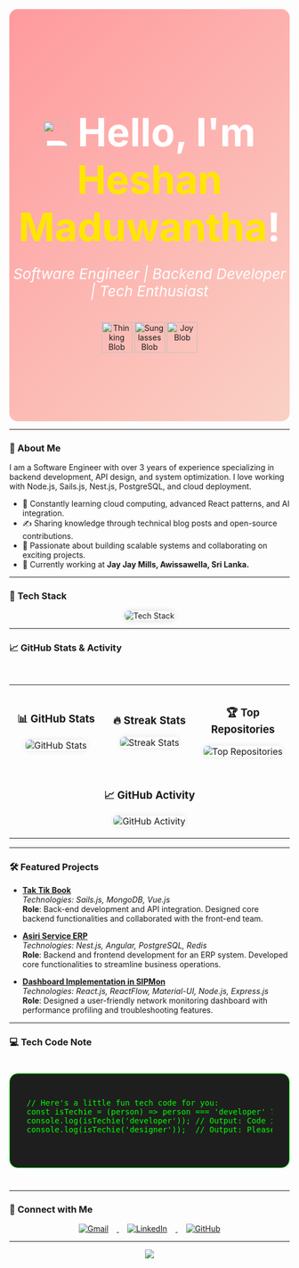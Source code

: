 <div style="background: linear-gradient(135deg, #ff9a9e 0%, #fad0c4 99%, #fad0c4 100%); padding: 80px 0; border-radius: 15px; position: relative; overflow: hidden; text-align: center; animation: gradientShift 5s ease infinite;">
  <h1 style="font-size: 70px; color: white; animation: float 4s ease-in-out infinite; margin-bottom: 20px;">
    <img src="https://emojis.slackmojis.com/emojis/images/1531849430/4246/blob-sunglasses.gif?1531849430" width="45" alt="Blob Sunglasses"/> 
    Hello, I'm <a href="https://www.linkedin.com/in/heshan-perera-02714b212/" target="_blank" style="color: #ffe600; text-decoration: none;">Heshan Maduwantha</a>!
  </h1>
  <p style="font-size: 26px; color: white; font-style: italic; margin-bottom: 40px;">
    Software Engineer | Backend Developer | Tech Enthusiast
  </p>
  <div style="margin-top: 30px; margin-bottom: 40px;">
    <img src="https://emojis.slackmojis.com/emojis/images/1536943700/6993/thinkblob.gif" width="55" alt="Thinking Blob"/>
    <img src="https://emojis.slackmojis.com/emojis/images/1536774317/6946/sunglassesblob.gif" width="55" alt="Sunglasses Blob"/>
    <img src="https://emojis.slackmojis.com/emojis/images/1536277969/6816/joyblob.gif" width="55" alt="Joy Blob"/>
  </div>
</div>

---

### 🌟 About Me  
I am a Software Engineer with over 3 years of experience specializing in backend development, API design, and system optimization. I love working with Node.js, Sails.js, Nest.js, PostgreSQL, and cloud deployment.

- 🌱 Constantly learning cloud computing, advanced React patterns, and AI integration.  
- ✍️ Sharing knowledge through technical blog posts and open-source contributions.  
- 🚀 Passionate about building scalable systems and collaborating on exciting projects.  
- 💼 Currently working at **Jay Jay Mills, Awissawella, Sri Lanka.**

---

### 🚀 **Tech Stack**  
<div align="center">
  <img src="https://skillicons.dev/icons?i=react,nodejs,nestjs,postgresql,docker,redis,html,css,js,git&theme=light" alt="Tech Stack" style="border-radius: 8px; box-shadow: 0 0 10px rgba(0, 0, 0, 0.15);" />
</div>

---

### 📈 **GitHub Stats & Activity**
<table width="100%" style="margin-top: 50px; border-spacing: 20px;">
  <tr>
    <td width="33%" style="padding: 10px;">
      <h3 align="center"><strong>📊 GitHub Stats</strong></h3>
      <p align="center">
        <img src="https://github-readme-stats.vercel.app/api?username=heshmaduwantha&show_icons=true&theme=radical&count_private=true" alt="GitHub Stats" style="border-radius: 8px; box-shadow: 0 0 10px rgba(0, 0, 0, 0.1);" />
      </p>
    </td>
    <td width="33%" style="padding: 10px;">
      <h3 align="center"><strong>🔥 Streak Stats</strong></h3>
      <p align="center">
        <img src="https://streak-stats.demolab.com/?user=heshmaduwantha&theme=radical" alt="Streak Stats" style="border-radius: 8px; box-shadow: 0 0 10px rgba(0, 0, 0, 0.1);" />
      </p>
    </td>
    <td width="33%" style="padding: 10px;">
      <h3 align="center"><strong>🏆 Top Repositories</strong></h3>
      <p align="center">
        <img src="https://github-readme-stats.vercel.app/api/top-langs/?username=heshmaduwantha&layout=compact&theme=radical" alt="Top Repositories" style="border-radius: 8px; box-shadow: 0 0 10px rgba(0, 0, 0, 0.1);" />
      </p>
    </td>
  </tr>
  <tr>
    <td colspan="3">
      <h3 align="center"><strong>📈 GitHub Activity</strong></h3>
      <p align="center">
        <img src="https://activity-graph.herokuapp.com/graph?username=heshmaduwantha&theme=react&area=true&hide_border=true&count_private=true" alt="GitHub Activity" style="border-radius: 8px; box-shadow: 0 0 10px rgba(0, 0, 0, 0.1);" />
      </p>
    </td>
  </tr>
</table>

---

### 🛠️ **Featured Projects**

- **[Tak Tik Book](https://github.com/heshmaduwantha/tak-tik-book)**  
  _Technologies: Sails.js, MongoDB, Vue.js_  
  **Role**: Back-end development and API integration. Designed core backend functionalities and collaborated with the front-end team.

- **[Asiri Service ERP](https://github.com/heshmaduwantha/asiri-service-erp)**  
  _Technologies: Nest.js, Angular, PostgreSQL, Redis_  
  **Role**: Backend and frontend development for an ERP system. Developed core functionalities to streamline business operations.

- **[Dashboard Implementation in SIPMon](https://github.com/heshmaduwantha/sipmon-dashboard)**  
  _Technologies: React.js, ReactFlow, Material-UI, Node.js, Express.js_  
  **Role**: Designed a user-friendly network monitoring dashboard with performance profiling and troubleshooting features.

---

### 💻 **Tech Code Note**
<div style="background-color: #1e1e1e; padding: 30px; border-radius: 15px; border: 1px solid #00ff00; color: #00ff00; font-family: 'Courier New', Courier, monospace; margin: 40px 0;">
  <pre>
// Here's a little fun tech code for you:
const isTechie = (person) => person === 'developer' ? 'Code is life!' : 'Please leave the code to the experts.';
console.log(isTechie('developer')); // Output: Code is life!
console.log(isTechie('designer'));  // Output: Please leave the code to the experts.
  </pre>
</div>

---

### 🤝 **Connect with Me**
<p align="center">
  <a href="mailto:heshan5maduwantha@gmail.com" target="_blank">
    <img src="https://img.icons8.com/fluent/48/000000/gmail.png" alt="Gmail" style="margin: 0 15px;" />
  </a>
  <a href="https://www.linkedin.com/in/heshan-perera-02714b212/" target="_blank">
    <img src="https://img.icons8.com/fluent/48/000000/linkedin.png" alt="LinkedIn" style="margin: 0 15px;" />
  </a>
  <a href="https://github.com/heshmaduwantha" target="_blank">
    <img src="https://img.icons8.com/fluent/48/000000/github.png" alt="GitHub" style="margin: 0 15px;" />
  </a>
</p>

---

<!-- Footer -->
<p align="center">
  <img src="https://capsule-render.vercel.app/api?type=waving&color=gradient&height=100&section=footer" />
</p>
